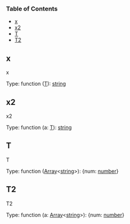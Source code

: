 <!-- Generated by documentation.js. Update this documentation by updating the source code. -->

### Table of Contents

-   [x](#x)
-   [x2](#x2)
-   [T](#t)
-   [T2](#t2)

## x

x

Type: function ([T](#t)): [string](https://developer.mozilla.org/en-US/docs/Web/JavaScript/Reference/Global_Objects/String)

## x2

x2

Type: function (a: [T](#t)): [string](https://developer.mozilla.org/en-US/docs/Web/JavaScript/Reference/Global_Objects/String)

## T

T

Type: function ([Array](https://developer.mozilla.org/en-US/docs/Web/JavaScript/Reference/Global_Objects/Array)&lt;[string](https://developer.mozilla.org/en-US/docs/Web/JavaScript/Reference/Global_Objects/String)>): {num: [number](https://developer.mozilla.org/en-US/docs/Web/JavaScript/Reference/Global_Objects/Number)}

## T2

T2

Type: function (a: [Array](https://developer.mozilla.org/en-US/docs/Web/JavaScript/Reference/Global_Objects/Array)&lt;[string](https://developer.mozilla.org/en-US/docs/Web/JavaScript/Reference/Global_Objects/String)>): {num: [number](https://developer.mozilla.org/en-US/docs/Web/JavaScript/Reference/Global_Objects/Number)}
